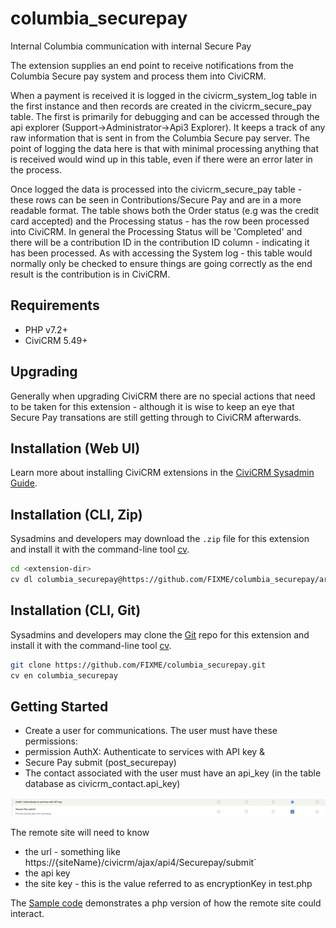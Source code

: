 # columbia_securepay

Internal Columbia communication with internal Secure Pay

The extension supplies an end point to receive notifications from the Columbia Secure pay
system and process them into CiviCRM.

When a payment is received it is logged in the civicrm_system_log table in the first instance
and then records are created in the civicrm_secure_pay table. The first is primarily for debugging
and can be accessed through the api explorer (Support->Administrator->Api3 Explorer). It keeps a track of any raw information
that is sent in from the Columbia Secure pay server. The point of logging the data here
is that with minimal processing anything that is received would wind up in this table,
even if there were an error later in the process.

Once logged the data is processed into the civicrm_secure_pay table - these rows can be
seen in Contributions/Secure Pay and are in a more readable format. The table shows
both the Order status (e.g was the credit card accepted) and the Processing status - has the row
been processed into CiviCRM. In general the Processing Status will be 'Completed' and
there will be a contribution ID in the contribution ID column - indicating it has
been processed. As with accessing the System log - this table would normally only be checked
to ensure things are going correctly as the end result is the contribution is in CiviCRM.

## Requirements

* PHP v7.2+
* CiviCRM 5.49+

## Upgrading
Generally when upgrading CiviCRM there are no special actions that need to be taken for
this extension - although it is wise to keep an eye that Secure Pay transations
are still getting through to CiviCRM afterwards.

## Installation (Web UI)

Learn more about installing CiviCRM extensions in the [CiviCRM Sysadmin Guide](https://docs.civicrm.org/sysadmin/en/latest/customize/extensions/).

## Installation (CLI, Zip)

Sysadmins and developers may download the `.zip` file for this extension and
install it with the command-line tool [cv](https://github.com/civicrm/cv).

```bash
cd <extension-dir>
cv dl columbia_securepay@https://github.com/FIXME/columbia_securepay/archive/master.zip
```

## Installation (CLI, Git)

Sysadmins and developers may clone the [Git](https://en.wikipedia.org/wiki/Git) repo for this extension and
install it with the command-line tool [cv](https://github.com/civicrm/cv).

```bash
git clone https://github.com/FIXME/columbia_securepay.git
cv en columbia_securepay
```

## Getting Started

- Create a user for communications. The user must have these  permissions:
- permission AuthX: Authenticate to services with API key &
- Secure Pay submit (post_securepay)
- The contact associated with the user must have an api_key (in the table database as civicrm_contact.api_key)

![img.png](img.png)

The remote site will need to know
- the url - something like https://{siteName}/civicrm/ajax/api4/Securepay/submit`
- the api key
- the site key - this is the value referred to as encryptionKey in test.php

The [Sample code](test.php) demonstrates a php version of how the remote site
could interact.


